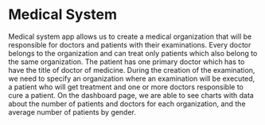 # Medical System

Medical system app allows us to create a medical organization that will be responsible for
doctors and patients with their examinations. Every doctor belongs to the organization and can
treat only patients which also belong to the same organization. The patient has one primary doctor
which has to have the title of doctor of medicine. During the creation of the examination, we need to specify
an organization where an examination will be executed, a patient who will get treatment and one or more
doctors responsible to cure a patient. On the dashboard page, we are able to see charts with data about
the number of patients and doctors for each organization, and the average number of patients by gender.
